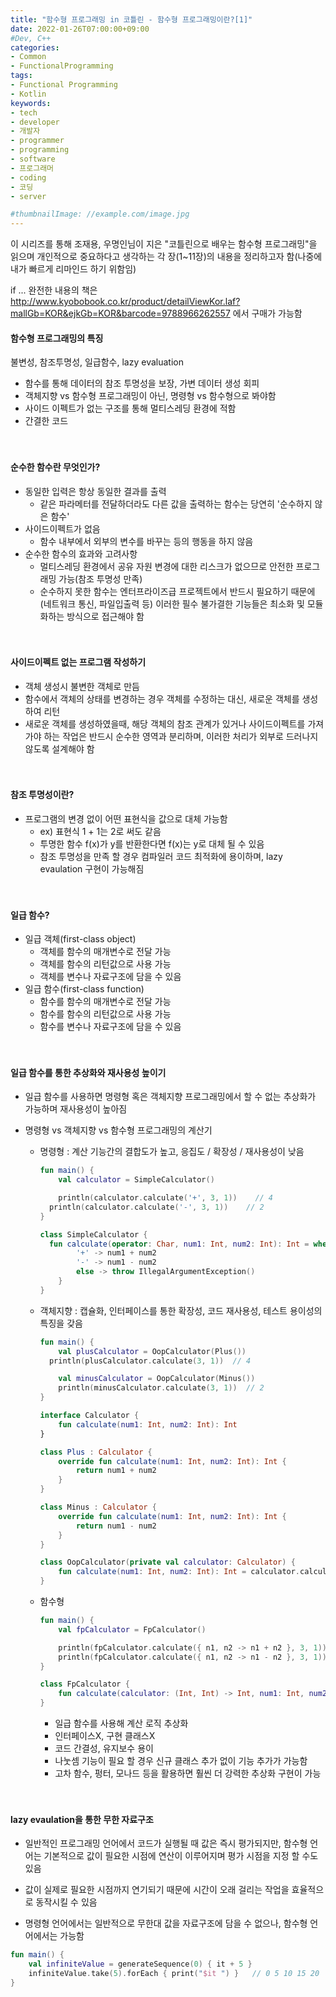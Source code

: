 ```yaml
---
title: "함수형 프로그래밍 in 코틀린 - 함수형 프로그래밍이란?[1]"
date: 2022-01-26T07:00:00+09:00
#Dev, C++
categories:
- Common
- FunctionalProgramming
tags:
- Functional Programming
- Kotlin
keywords:
- tech
- developer
- 개발자
- programmer
- programming
- software
- 프로그래머
- coding
- 코딩
- server

#thumbnailImage: //example.com/image.jpg
---
```


이 시리즈를 통해 조재용, 우명인님이 지은 "코틀린으로 배우는 함수형 프로그래밍"을 읽으며 개인적으로 중요하다고 생각하는 각 장(1~11장)의 내용을 정리하고자 함(나중에 내가 빠르게 리마인드 하기 위함임)

if ... 완전한 내용의 책은 http://www.kyobobook.co.kr/product/detailViewKor.laf?mallGb=KOR&ejkGb=KOR&barcode=9788966262557 에서 구매가 가능함

<!--more-->

#### 함수형 프로그래밍의 특징

불변성, 참조투명성, 일급함수, lazy evaluation

- 함수를 통해 데이터의 참조 투명성을 보장, 가변 데이터 생성 회피
- 객체지향 vs 함수형 프로그래밍이 아닌, 명령형 vs 함수형으로 봐야함
- 사이드 이펙트가 없는 구조를 통해 멀티스레딩 환경에 적함
- 간결한 코드

　

#### 순수한 함수란 무엇인가?

- 동일한 입력은 항상 동일한 결과를 출력
  - 같은 파라메터를 전달하더라도 다른 값을 출력하는 함수는 당연히 '순수하지 않은 함수'
- 사이드이펙트가 없음
  - 함수 내부에서 외부의 변수를 바꾸는 등의 행동을 하지 않음
- 순수한 함수의 효과와 고려사항
  - 멀티스레딩 환경에서 공유 자원 변경에 대한 리스크가 없으므로 안전한 프로그래밍 가능(참조 투명성 만족)
  - 순수하지 못한 함수는 엔터프라이즈급 프로젝트에서 반드시 필요하기 때문에(네트워크 통신, 파일입출력 등) 이러한 필수 불가결한 기능들은 최소화 및 모듈화하는 방식으로 접근해야 함

　

#### 사이드이펙트 없는 프로그램 작성하기

- 객체 생성시 불변한 객체로 만듬
- 함수에서 객체의 상태를 변경하는 경우 객체를 수정하는 대신, 새로운 객체를 생성하여 리턴
- 새로운 객체를 생성하였을때, 해당 객체의 참조 관계가 있거나 사이드이펙트를 가져가야 하는 작업은 반드시 순수한 영역과 분리하며, 이러한 처리가 외부로 드러나지 않도록 설계해야 함

　

#### 참조 투명성이란?

- 프로그램의 변경 없이 어떤 표현식을 값으로 대체 가능함
  - ex) 표현식 1 + 1는 2로 써도 같음
  - 투명한 함수 f(x)가 y를 반환한다면 f(x)는 y로 대체 될 수 있음
  - 참조 투명성을 만족 할 경우 컴파일러 코드 최적화에 용이하며, lazy evaulation 구현이 가능해짐

　

#### 일급 함수?

- 일급 객체(first-class object)
  - 객체를 함수의 매개변수로 전달 가능
  - 객체를 함수의 리턴값으로 사용 가능
  - 객체를 변수나 자료구조에 담을 수 있음
- 일급 함수(first-class function)
  - 함수를 함수의 매개변수로 전달 가능
  - 함수를 함수의 리턴값으로 사용 가능
  - 함수를 변수나 자료구조에 담을 수 있음

　

#### 일급 함수를 통한 추상화와 재사용성 높이기

- 일급 함수를 사용하면 명령형 혹은 객체지향 프로그래밍에서 할 수 없는 추상화가 가능하며 재사용성이 높아짐

- 명령형 vs 객체지향 vs 함수형 프로그래밍의 계산기

  - 명령형 : 계산 기능간의 결합도가 높고, 응집도 / 확장성 / 재사용성이 낮음

    ```kotlin
    fun main() {
        val calculator = SimpleCalculator()
  
        println(calculator.calculate('+', 3, 1))    // 4
      println(calculator.calculate('-', 3, 1))    // 2
    }
    
    class SimpleCalculator {
      fun calculate(operator: Char, num1: Int, num2: Int): Int = when (operator) {
            '+' -> num1 + num2
            '-' -> num1 - num2
            else -> throw IllegalArgumentException()
        }
    }
    ```
  
  - 객체지향 : 캡슐화, 인터페이스를 통한 확장성, 코드 재사용성, 테스트 용이성의 특징을 갖음
  
    ```kotlin
    fun main() {
        val plusCalculator = OopCalculator(Plus())
      println(plusCalculator.calculate(3, 1))  // 4
    
        val minusCalculator = OopCalculator(Minus())
        println(minusCalculator.calculate(3, 1))  // 2
    }
    
    interface Calculator {
        fun calculate(num1: Int, num2: Int): Int
    }
    
    class Plus : Calculator {
        override fun calculate(num1: Int, num2: Int): Int {
            return num1 + num2
        }
    }
    
    class Minus : Calculator {
        override fun calculate(num1: Int, num2: Int): Int {
            return num1 - num2
        }
    }
    
    class OopCalculator(private val calculator: Calculator) {
        fun calculate(num1: Int, num2: Int): Int = calculator.calculate(num1, num2)
    }
    ```
    
  - 함수형
  
    ```kotlin
    fun main() {
        val fpCalculator = FpCalculator()
    
        println(fpCalculator.calculate({ n1, n2 -> n1 + n2 }, 3, 1))    // 4
        println(fpCalculator.calculate({ n1, n2 -> n1 - n2 }, 3, 1))    // 2
    }
    
    class FpCalculator {
        fun calculate(calculator: (Int, Int) -> Int, num1: Int, num2: Int): Int = calculator(num1, num2)
    }
    ```
  
    - 일급 함수를 사용해 계산 로직 추상화
    - 인터페이스X, 구현 클래스X
    - 코드 간결성, 유지보수 용이
    - 나눗셈 기능이 필요 할 경우 신규 클래스 추가 없이 기능 추가가 가능함
    - 고차 함수, 펑터, 모나드 등을 활용하면 훨씬 더 강력한 추상화 구현이 가능

　

#### lazy evaulation을 통한 무한 자료구조

- 일반적인 프로그래밍 언어에서 코드가 실행될 때 값은 즉시 평가되지만, 함수형 언어는 기본적으로 값이 필요한 시점에 연산이 이루어지며 평가 시점을 지정 할 수도 있음

- 값이 실제로 필요한 시점까지 연기되기 때문에 시간이 오래 걸리는 작업을 효율적으로 동작시킬 수 있음
- 명령형 언어에서는 일반적으로 무한대 값을 자료구조에 담을 수 없으나, 함수형 언어에서는 가능함

```kotlin
fun main() {
    val infiniteValue = generateSequence(0) { it + 5 }
    infiniteValue.take(5).forEach { print("$it ") }   // 0 5 10 15 20
}
```